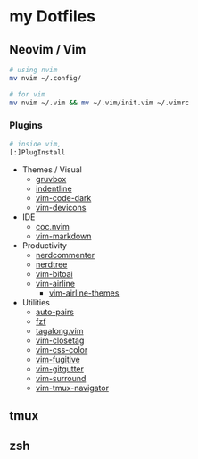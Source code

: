 # my Dotfiles

## Neovim / Vim

```sh
# using nvim
mv nvim ~/.config/

# for vim
mv nvim ~/.vim && mv ~/.vim/init.vim ~/.vimrc
```

### Plugins

```sh
# inside vim,
[:]PlugInstall
```

- Themes / Visual
  - [gruvbox](https://github.com/morhetz/gruvbox)
  - [indentline](https://github.com/yggdroot/indentline)
  - [vim-code-dark](https://github.com/tomasiser/vim-code-dark)
  - [vim-devicons](https://github.com/ryanoasis/vim-devicons)
- IDE
  - [coc.nvim](https://github.com/neoclide/coc.nvim)
  - [vim-markdown](https://github.com/preservim/vim-markdown)
- Productivity
  - [nerdcommenter](https://github.com/preservim/nerdcommenter)
  - [nerdtree](https://github.com/preservim/nerdtree)
  - [vim-bitoai](https://github.com/zhenyangze/vim-bitoai)
  - [vim-airline](https://github.com/vim-airline/vim-airline)
    - [vim-airline-themes](https://github.com/vim-airline/vim-airline-themes)
- Utilities
  - [auto-pairs](https://github.com/jiangmiao/auto-pairs)
  - [fzf](https://github.com/junegunn/fzf)
  - [tagalong.vim](https://github.com/AndrewRadev/tagalong.vim)
  - [vim-closetag](https://github.com/alvan/vim-closetag)
  - [vim-css-color](https://github.com/ap/vim-css-color)
  - [vim-fugitive](https://github.com/tpope/vim-fugitive)
  - [vim-gitgutter](https://github.com/airblade/vim-gitgutter)
  - [vim-surround](https://github.com/tpope/vim-surround)
  - [vim-tmux-navigator](https://github.com/christoomey/vim-tmux-navigator)

## tmux

## zsh

